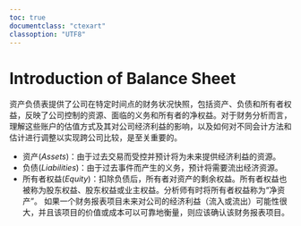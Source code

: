 ```yaml
---
toc: true
documentclass: "ctexart"
classoption: "UTF8"
---
```

# Introduction of Balance Sheet
资产负债表提供了公司在特定时间点的财务状况快照，包括资产、负债和所有者权益，反映了公司控制的资源、面临的义务和所有者的净权益。对于财务分析而言，理解这些账户的估值方式及其对公司经济利益的影响，以及如何对不同会计方法和估计进行调整以实现跨公司比较，是至关重要的。
- 资产(*Assets*)：由于过去交易而受控并预计将为未来提供经济利益的资源。
- 负债(*Liabilities*)：由于过去事件而产生的义务，预计将需要流出经济资源。
- 所有者权益(*Equity*)：扣除负债后，所有者对资产的剩余权益。所有者权益也被称为股东权益、股东权益或业主权益。分析师有时将所有者权益称为“净资产”。
如果一个财务报表项目未来对公司的经济利益（流入或流出）可能性很大，并且该项目的价值或成本可以可靠地衡量，则应该确认该财务报表项目。
